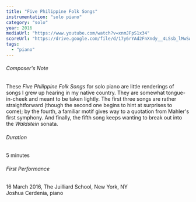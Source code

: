 ```yaml
---
title: "Five Philippine Folk Songs"
instrumentation: "solo piano"
category: "solo"
year: 2016
mediaUrl: "https://www.youtube.com/watch?v=xnmJFpS1x34"
scoreUrl: "https://drive.google.com/file/d/17y6rYAd2FnXndy__4LSsb_lMwSA1ff9G/view?usp=sharing"
tags: 
  - "piano"
---
```


###### Composer's Note

These _Five Philippine Folk Songs_ for solo piano are little renderings of songs I grew up hearing in my native country. They are somewhat tongue-in-cheek and meant to be taken lightly. The first three songs are rather straightforward (though the second one begins to hint at surprises to come); by the fourth, a familiar motif gives way to a quotation from Mahler's first symphony. And finally, the fifth song keeps wanting to break out into the _Waldstein_ sonata.

###### Duration

5 minutes

###### First Performance

16 March 2016, The Juilliard School, New York, NY\
Joshua Cerdenia, piano